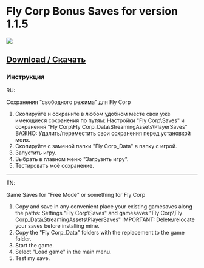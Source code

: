 # Fly Corp Bonus Saves for version 1.1.5
![](https://i116.fastpic.org/big/2021/1224/22/93daa3b8548202992c9e5139a3f56722.jpeg)
## [Download / Скачать](https://github.com/N3M1X10/Fly-Corp-Bonus-Saves/releases)

### Инструкция


RU:

Сохранения "свободного режима" для Fly Corp

1. Скопируйте и сохраните в любом удобном месте свои уже имеющиеся сохранения по путям:
Настройки "Fly Corp\Saves\" и сохранения "Fly Corp\Fly Corp_Data\StreamingAssets\PlayerSaves\"
ВАЖНО: Удалить/переместить свои сохранения перед установкой моих.
2. Скопируйте с заменой папки "Fly Corp_Data" в папку с игрой.
4. Запустить игру.
5. Выбрать в главном меню "Загрузить игру".
6. Тестировать моё сохранение.

---
EN:

Game Saves for "Free Mode" or something for Fly Corp

1. Copy and save in any convenient place your existing gamesaves along the paths:
Settings "Fly Corp\Saves\" and gamesaves "Fly Corp\Fly Corp_Data\StreamingAssets\PlayerSaves\"
IMPORTANT: Delete/relocate your saves before installing mine.
2. Copy the "Fly Corp_Data" folders with the replacement to the game folder.
3. Start the game.
4. Select "Load game" in the main menu.
5. Test my save.
